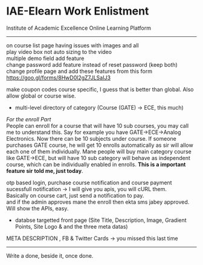 # IAE-Elearn Work Enlistment
Institute of Academic Excellence Online Learning Platform
<hr />

on course list page having issues with images and all  
play video box not auto sizing to the video  
multiple demo field add feature  
change password add feature instead of reset password (keep both)  
change profile page and add these features from this form  
https://goo.gl/forms/8HwD0l2gZ7JLSaIJ3  

make coupon codes course specific, I guess that is better than global. Also allow global or course wise.  


* multi-level directory of category (Course (GATE) -> ECE, this much)  

*For the enroll Part*  
People can enroll for a course that will have 10 sub courses, you may call me to understand this. Say for example you have GATE->ECE->Analog Electronics. Now there can be 10 subjects under course. If someone purchases GATE course, he will get 10 enrolls automatically as sir will allow each one of them individually. Mane people will buy main category course like GATE->ECE, but will have 10 sub category will behave as independent course, which can be individually enabled in enrolls. **This is a important feature sir told me, just today**.  


otp based login, purchase course notification and course payment sucessfull notification -> I will give you apis, you will cURL them.  
Basically on course cart, just send a notification to pay.  
and if the admin approves mane the enroll then ekta sms jabey approved. Will show the APIs, easy.  


* databse targetted front page (Site Title, Description, Image, Gradient Points, Site Logo & and the three meta datas)  

META DESCRIPTION , FB & Twitter Cards -> you missed this last time  

<hr />

Write a done, beside it, once done.
